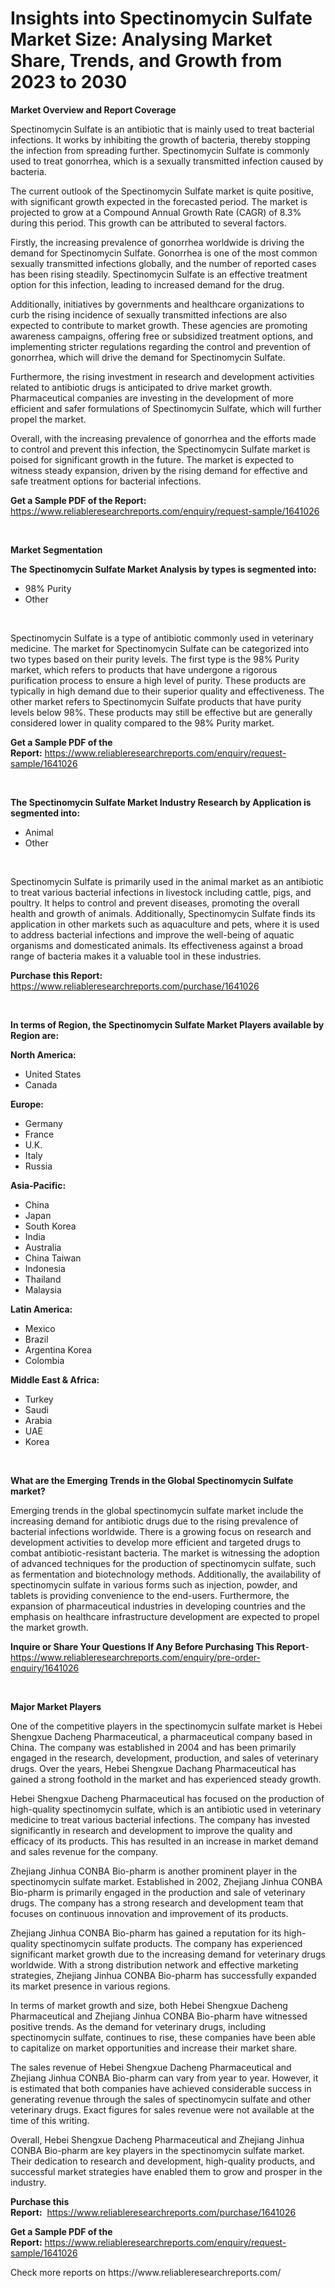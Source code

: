 <p><h1>Insights into Spectinomycin Sulfate Market Size: Analysing Market Share, Trends, and Growth from 2023 to 2030</h1></p><p><strong>Market Overview and Report Coverage</strong></p>
<p><p>Spectinomycin Sulfate is an antibiotic that is mainly used to treat bacterial infections. It works by inhibiting the growth of bacteria, thereby stopping the infection from spreading further. Spectinomycin Sulfate is commonly used to treat gonorrhea, which is a sexually transmitted infection caused by bacteria.</p><p>The current outlook of the Spectinomycin Sulfate market is quite positive, with significant growth expected in the forecasted period. The market is projected to grow at a Compound Annual Growth Rate (CAGR) of 8.3% during this period. This growth can be attributed to several factors.</p><p>Firstly, the increasing prevalence of gonorrhea worldwide is driving the demand for Spectinomycin Sulfate. Gonorrhea is one of the most common sexually transmitted infections globally, and the number of reported cases has been rising steadily. Spectinomycin Sulfate is an effective treatment option for this infection, leading to increased demand for the drug.</p><p>Additionally, initiatives by governments and healthcare organizations to curb the rising incidence of sexually transmitted infections are also expected to contribute to market growth. These agencies are promoting awareness campaigns, offering free or subsidized treatment options, and implementing stricter regulations regarding the control and prevention of gonorrhea, which will drive the demand for Spectinomycin Sulfate.</p><p>Furthermore, the rising investment in research and development activities related to antibiotic drugs is anticipated to drive market growth. Pharmaceutical companies are investing in the development of more efficient and safer formulations of Spectinomycin Sulfate, which will further propel the market.</p><p>Overall, with the increasing prevalence of gonorrhea and the efforts made to control and prevent this infection, the Spectinomycin Sulfate market is poised for significant growth in the future. The market is expected to witness steady expansion, driven by the rising demand for effective and safe treatment options for bacterial infections.</p></p>
<p><strong>Get a Sample PDF of the Report:</strong> <a href="https://www.reliableresearchreports.com/enquiry/request-sample/1641026">https://www.reliableresearchreports.com/enquiry/request-sample/1641026</a></p>
<p>&nbsp;</p>
<p><strong>Market Segmentation</strong></p>
<p><strong>The Spectinomycin Sulfate Market Analysis by types is segmented into:</strong></p>
<p><ul><li>98% Purity</li><li>Other</li></ul></p>
<p>&nbsp;</p>
<p><p>Spectinomycin Sulfate is a type of antibiotic commonly used in veterinary medicine. The market for Spectinomycin Sulfate can be categorized into two types based on their purity levels. The first type is the 98% Purity market, which refers to products that have undergone a rigorous purification process to ensure a high level of purity. These products are typically in high demand due to their superior quality and effectiveness. The other market refers to Spectinomycin Sulfate products that have purity levels below 98%. These products may still be effective but are generally considered lower in quality compared to the 98% Purity market.</p></p>
<p><strong>Get a Sample PDF of the Report:</strong>&nbsp;<a href="https://www.reliableresearchreports.com/enquiry/request-sample/1641026">https://www.reliableresearchreports.com/enquiry/request-sample/1641026</a></p>
<p>&nbsp;</p>
<p><strong>The Spectinomycin Sulfate Market Industry Research by Application is segmented into:</strong></p>
<p><ul><li>Animal</li><li>Other</li></ul></p>
<p>&nbsp;</p>
<p><p>Spectinomycin Sulfate is primarily used in the animal market as an antibiotic to treat various bacterial infections in livestock including cattle, pigs, and poultry. It helps to control and prevent diseases, promoting the overall health and growth of animals. Additionally, Spectinomycin Sulfate finds its application in other markets such as aquaculture and pets, where it is used to address bacterial infections and improve the well-being of aquatic organisms and domesticated animals. Its effectiveness against a broad range of bacteria makes it a valuable tool in these industries.</p></p>
<p><strong>Purchase this Report:</strong>&nbsp; <a href="https://www.reliableresearchreports.com/purchase/1641026">https://www.reliableresearchreports.com/purchase/1641026</a></p>
<p>&nbsp;</p>
<p><strong>In terms of Region, the Spectinomycin Sulfate Market Players available by Region are:</strong></p>
<p>
    <p> <strong> North America: </strong>
        <ul>
            <li>United States</li>
            <li>Canada</li>
        </ul>
        </p> 
    <p> <strong> Europe: </strong>
        <ul>
            <li>Germany</li>
            <li>France</li>
            <li>U.K.</li>
            <li>Italy</li>
            <li>Russia</li>
        </ul>
        </p> 
    <p> <strong> Asia-Pacific: </strong>
        <ul>
            <li>China</li>
            <li>Japan</li>
            <li>South Korea</li>
            <li>India</li>
            <li>Australia</li>
            <li>China Taiwan</li>
            <li>Indonesia</li>
            <li>Thailand</li>
            <li>Malaysia</li>
        </ul>
        </p> 
    <p> <strong> Latin America: </strong>
        <ul>
            <li>Mexico</li>
            <li>Brazil</li>
            <li>Argentina Korea</li>
            <li>Colombia</li>
        </ul>
        </p> 
    <p> <strong> Middle East & Africa: </strong>
        <ul>
            <li>Turkey</li>
            <li>Saudi</li>
            <li>Arabia</li>
            <li>UAE</li>
            <li>Korea</li>
        </ul>
    </p>
    </p>
<p>&nbsp;</p>
<p><strong>What are the Emerging Trends in the Global Spectinomycin Sulfate market?</strong></p>
<p><p>Emerging trends in the global spectinomycin sulfate market include the increasing demand for antibiotic drugs due to the rising prevalence of bacterial infections worldwide. There is a growing focus on research and development activities to develop more efficient and targeted drugs to combat antibiotic-resistant bacteria. The market is witnessing the adoption of advanced techniques for the production of spectinomycin sulfate, such as fermentation and biotechnology methods. Additionally, the availability of spectinomycin sulfate in various forms such as injection, powder, and tablets is providing convenience to the end-users. Furthermore, the expansion of pharmaceutical industries in developing countries and the emphasis on healthcare infrastructure development are expected to propel the market growth.</p></p>
<p><strong>Inquire or Share Your Questions If Any Before Purchasing This Report</strong>- <a href="https://www.reliableresearchreports.com/enquiry/pre-order-enquiry/1641026">https://www.reliableresearchreports.com/enquiry/pre-order-enquiry/1641026</a></p>
<p>&nbsp;</p>
<p><strong>Major Market Players</strong></p>
<p><p>One of the competitive players in the spectinomycin sulfate market is Hebei Shengxue Dacheng Pharmaceutical, a pharmaceutical company based in China. The company was established in 2004 and has been primarily engaged in the research, development, production, and sales of veterinary drugs. Over the years, Hebei Shengxue Dachang Pharmaceutical has gained a strong foothold in the market and has experienced steady growth.</p><p>Hebei Shengxue Dacheng Pharmaceutical has focused on the production of high-quality spectinomycin sulfate, which is an antibiotic used in veterinary medicine to treat various bacterial infections. The company has invested significantly in research and development to improve the quality and efficacy of its products. This has resulted in an increase in market demand and sales revenue for the company.</p><p>Zhejiang Jinhua CONBA Bio-pharm is another prominent player in the spectinomycin sulfate market. Established in 2002, Zhejiang Jinhua CONBA Bio-pharm is primarily engaged in the production and sale of veterinary drugs. The company has a strong research and development team that focuses on continuous innovation and improvement of its products.</p><p>Zhejiang Jinhua CONBA Bio-pharm has gained a reputation for its high-quality spectinomycin sulfate products. The company has experienced significant market growth due to the increasing demand for veterinary drugs worldwide. With a strong distribution network and effective marketing strategies, Zhejiang Jinhua CONBA Bio-pharm has successfully expanded its market presence in various regions.</p><p>In terms of market growth and size, both Hebei Shengxue Dacheng Pharmaceutical and Zhejiang Jinhua CONBA Bio-pharm have witnessed positive trends. As the demand for veterinary drugs, including spectinomycin sulfate, continues to rise, these companies have been able to capitalize on market opportunities and increase their market share.</p><p>The sales revenue of Hebei Shengxue Dacheng Pharmaceutical and Zhejiang Jinhua CONBA Bio-pharm can vary from year to year. However, it is estimated that both companies have achieved considerable success in generating revenue through the sales of spectinomycin sulfate and other veterinary drugs. Exact figures for sales revenue were not available at the time of this writing.</p><p>Overall, Hebei Shengxue Dacheng Pharmaceutical and Zhejiang Jinhua CONBA Bio-pharm are key players in the spectinomycin sulfate market. Their dedication to research and development, high-quality products, and successful market strategies have enabled them to grow and prosper in the industry.</p></p>
<p><strong>Purchase this Report:</strong>&nbsp;&nbsp;<a href="https://www.reliableresearchreports.com/purchase/1641026">https://www.reliableresearchreports.com/purchase/1641026</a></p>
<p></p>
<p><strong>Get a Sample PDF of the Report:</strong>&nbsp;<a href="https://www.reliableresearchreports.com/enquiry/request-sample/1641026">https://www.reliableresearchreports.com/enquiry/request-sample/1641026</a></p>
<p>Check more reports on https://www.reliableresearchreports.com/</p>